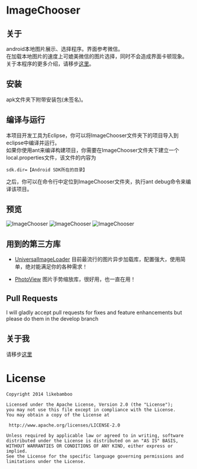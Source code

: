 ImageChooser
============
## 关于

android本地图片展示、选择程序。界面参考微信。   
在加载本地图片的速度上可媲美微信的图片选择，同时不会造成界面卡顿现象。   
关于本程序的更多介绍，请移步[这里](http://likebamboo.github.io/android/image/2014/04/28/image_chooser/)。

## 安装

apk文件夹下附带安装包(未签名)。

## 编译与运行

本项目开发工具为Eclipse，你可以将ImageChooser文件夹下的项目导入到eclipse中编译并运行。   
如果你使用ant来编译构建项目，你需要在ImageChooser文件夹下建立一个local.properties文件，该文件的内容为

    sdk.dir=【Android SDK所在的目录】   

之后，你可以在命令行中定位到ImageChooser文件夹，执行ant debug命令来编译该项目。

## 预览

![ImageChooser](https://raw.github.com/likebamboo/ImageChooser/master/screenCapture/device-2014-04-28-140839.png)
![ImageChooser](https://raw.github.com/likebamboo/ImageChooser/master/screenCapture/device-2014-04-28-140920.png)
![ImageChooser](https://raw.github.com/likebamboo/ImageChooser/master/screenCapture/device-2014-04-28-140943.png)

## 用到的第三方库
* [UniversalImageLoader](https://github.com/nostra13/Android-Universal-Image-Loader) 目前最流行的图片异步加载库，配置强大，使用简单，绝对能满足你的各种需求！

* [PhotoView](https://github.com/chrisbanes/PhotoView) 图片手势缩放库，很好用，也一直在用！

## Pull Requests
I will gladly accept pull requests for fixes and feature enhancements but please do them in the develop branch


## 关于我

请移步[这里](http://likebamboo.github.io/about.html)

License
============

    Copyright 2014 likebamboo

	Licensed under the Apache License, Version 2.0 (the "License");
	you may not use this file except in compliance with the License.
	You may obtain a copy of the License at

     http://www.apache.org/licenses/LICENSE-2.0

	Unless required by applicable law or agreed to in writing, software
	distributed under the License is distributed on an "AS IS" BASIS,
	WITHOUT WARRANTIES OR CONDITIONS OF ANY KIND, either express or implied.
	See the License for the specific language governing permissions and
	limitations under the License.
